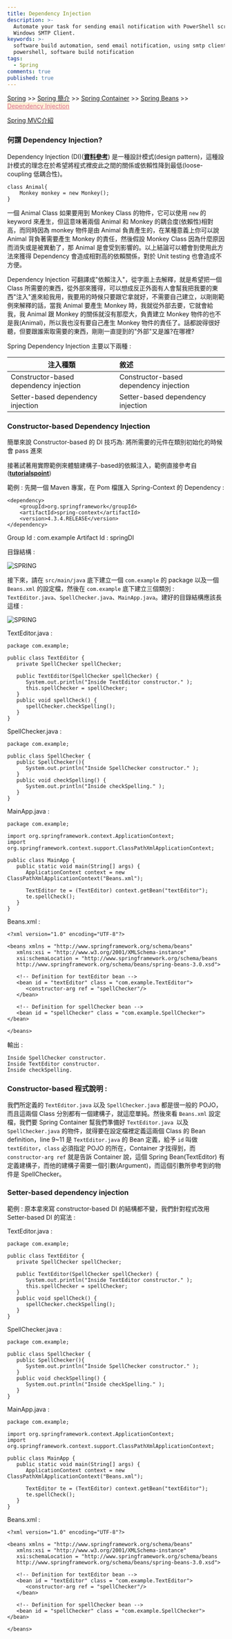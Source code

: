 ```yaml
---
title: Dependency Injection
description: >-
  Automate your task for sending email notification with PowerShell script and
  Windows SMTP Client.
keywords: >-
  software build automation, send email notification, using smtp client in
  powershell, software build notification
tags:
  - Spring
comments: true
published: true
---
```

<a href="/spring/">Spring</a> >>
<a href="/spring/spring_page1/">Spring 簡介</a> >>
<a href="/spring/spring_page2/">Spring Container</a> >> <a href="/spring/spring_page3/">Spring Beans</a> >> <a href="/spring/spring_page4/" style="color:palevioletred;background-color:papayawhip;">Dependency Injection</a>

<a href="/spring/spring_mvc_page01/">Spring MVC介紹</a>
<div class="divider"></div>

### 何謂 Dependency Injection?

Dependency Injection (DI)(**<a href="https://stackoverflow.com/questions/130794/what-is-dependency-injection?noredirect=1&lq=1" target="_blank">資料參考</a>**) 是一種設計模式(design pattern)，這種設計模式的理念在於希望將程式裡皮此之間的關係或依賴性降到最低(loose-coupling 低耦合性)。

```
class Animal{
	Monkey monkey = new Monkey();
}
```
一個 Animal Class 如果要用到 Monkey Class 的物件，它可以使用 `new` 的 keyword 來產生，但這意味著兩個 Animal 和 Monkey 的耦合度(依賴性)相對高，而同時因為 monkey 物件是由 Animal 負責產生的，在某種意義上你可以說 Animal 背負著需要產生 Monkey 的責任，然後假設 Monkey Class 因為什麼原因而消失或是被異動了，那 Animal 是會受到影響的。以上結論可以體會到使用此方法來獲得 Dependency 會造成相對高的依賴關係，對於 Unit testing 也會造成不方便。

Dependency Injection 可翻譯成"依賴注入"，從字面上去解釋，就是希望把一個 Class 所需要的東西，從外部來獲得，可以想成反正外面有人會幫我把我要的東西"注入"進來給我用，我要用的時候只要跟它拿就好，不需要自己建立，以剛剛範例來解釋的話，當我 Animal 要產生 Monkey 時，我就從外部去要，它就會給我，我 Animal 跟 Monkey 的關係就沒有那麼大，負責建立 Monkey 物件的也不是我(Animal)，所以我也沒有要自己產生 Monkey 物件的責任了。話都說得很好聽，但要跟誰索取需要的東西，剛剛一直提到的"外部"又是誰?在哪裡?

Spring Dependency Injection 主要以下兩種 : 

| 注入種類                                 | 敘述                                          |
| ----------------------------------------|:----------------------------------------------|
| Constructor-based dependency injection  | Constructor-based dependency injection        |
| Setter-based dependency injection       | Setter-based dependency injection             |

### Constructor-based Dependency Injection
簡單來說 Constructor-based 的 DI 技巧為: 將所需要的元件在類別初始化的時候會 pass 進來

接著試著用實際範例來體驗建構子-based的依賴注入，範例直接參考自(**<a href="https://www.tutorialspoint.com/spring/constructor_based_dependency_injection.htm" target="_blank">tutorialspoint</a>**)

範例 : 先開一個 Maven 專案，在 Pom 檔匯入 Spring-Context 的 Dependency : 
```
<dependency>
    <groupId>org.springframework</groupId>
    <artifactId>spring-context</artifactId>
    <version>4.3.4.RELEASE</version>
</dependency>
```
Group Id : com.example
Artifact Id : springDI

目錄結構 : 

![SPRING](spring_images/spring_DI_config01.png)

接下來，請在 `src/main/java` 底下建立一個 `com.example` 的 package 以及一個 `Beans.xml` 的設定檔，然後在 `com.example` 底下建立三個類別 : `TextEditor.java`、`SpellChecker.java`、`MainApp.java`。建好的目錄結構應該長這樣 : 

![SPRING](spring_images/spring_DI_config02.png)

TextEditor.java : 

```
package com.example;

public class TextEditor {
   private SpellChecker spellChecker;

   public TextEditor(SpellChecker spellChecker) {
      System.out.println("Inside TextEditor constructor." );
      this.spellChecker = spellChecker;
   }
   public void spellCheck() {
      spellChecker.checkSpelling();
   }
}
```

SpellChecker.java : 

```
package com.example;

public class SpellChecker {
   public SpellChecker(){
      System.out.println("Inside SpellChecker constructor." );
   }
   public void checkSpelling() {
      System.out.println("Inside checkSpelling." );
   }
}
```

MainApp.java : 

```
package com.example;

import org.springframework.context.ApplicationContext;
import org.springframework.context.support.ClassPathXmlApplicationContext;

public class MainApp {
   public static void main(String[] args) {
      ApplicationContext context = new ClassPathXmlApplicationContext("Beans.xml");

      TextEditor te = (TextEditor) context.getBean("textEditor");
      te.spellCheck();
   }
}
```

Beans.xml : 

```
<?xml version="1.0" encoding="UTF-8"?>

<beans xmlns = "http://www.springframework.org/schema/beans"
   xmlns:xsi = "http://www.w3.org/2001/XMLSchema-instance"
   xsi:schemaLocation = "http://www.springframework.org/schema/beans
   http://www.springframework.org/schema/beans/spring-beans-3.0.xsd">

   <!-- Definition for textEditor bean -->
   <bean id = "textEditor" class = "com.example.TextEditor">
      <constructor-arg ref = "spellChecker"/>
   </bean>

   <!-- Definition for spellChecker bean -->
   <bean id = "spellChecker" class = "com.example.SpellChecker"></bean>

</beans>
```

輸出 : 
```
Inside SpellChecker constructor.
Inside TextEditor constructor.
Inside checkSpelling.
```

### Constructor-based 程式說明 : 

我們所定義的 `TextEditor.java` 以及 `SpellChecker.java` 都是很一般的 POJO，而且這兩個 Class 分別都有一個建構子，就這麼單純。然後來看 `Beans.xml` 設定檔，我們要 Spring Container 幫我們準備好 `TextEditor.java `以及 `SpellChecker.java` 的物件，就得要在設定檔裡定義這兩個 Class 的 Bean definition，line 9~11 是 `TextEditor.java` 的 Bean 定義，給予 `id` 叫做 `textEditor`，`class` 必須指定 POJO 的所在，Container 才找得到，而 `constructor-arg ref` 就是告訴 Container 說，這個 Spring Bean(TextEditor) 有定義建構子，而他的建構子需要一個引數(Argument)，而這個引數所參考到的物件是 SpellChecker。

 
### Setter-based dependency injection

範例 : 原本拿來寫 constructor-based DI 的結構都不變，我們針對程式改用 Setter-based DI 的寫法 :

TextEditor.java : 

```
package com.example;

public class TextEditor {
   private SpellChecker spellChecker;

   public TextEditor(SpellChecker spellChecker) {
      System.out.println("Inside TextEditor constructor." );
      this.spellChecker = spellChecker;
   }
   public void spellCheck() {
      spellChecker.checkSpelling();
   }
}
```

SpellChecker.java : 

```
package com.example;

public class SpellChecker {
   public SpellChecker(){
      System.out.println("Inside SpellChecker constructor." );
   }
   public void checkSpelling() {
      System.out.println("Inside checkSpelling." );
   }
}
```

MainApp.java : 

```
package com.example;

import org.springframework.context.ApplicationContext;
import org.springframework.context.support.ClassPathXmlApplicationContext;

public class MainApp {
   public static void main(String[] args) {
      ApplicationContext context = new ClassPathXmlApplicationContext("Beans.xml");

      TextEditor te = (TextEditor) context.getBean("textEditor");
      te.spellCheck();
   }
}
```

Beans.xml : 

```
<?xml version="1.0" encoding="UTF-8"?>

<beans xmlns = "http://www.springframework.org/schema/beans"
   xmlns:xsi = "http://www.w3.org/2001/XMLSchema-instance"
   xsi:schemaLocation = "http://www.springframework.org/schema/beans
   http://www.springframework.org/schema/beans/spring-beans-3.0.xsd">

   <!-- Definition for textEditor bean -->
   <bean id = "textEditor" class = "com.example.TextEditor">
      <constructor-arg ref = "spellChecker"/>
   </bean>

   <!-- Definition for spellChecker bean -->
   <bean id = "spellChecker" class = "com.example.SpellChecker"></bean>

</beans>
```
